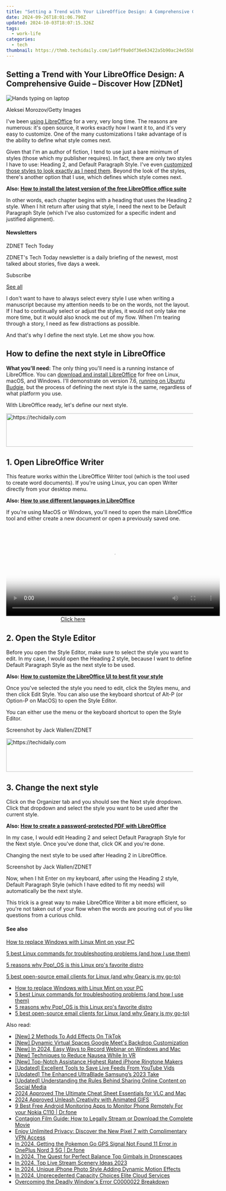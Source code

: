```yaml
---
title: "Setting a Trend with Your LibreOffice Design: A Comprehensive Guide – Discover How [ZDNet]"
date: 2024-09-26T18:01:06.790Z
updated: 2024-10-03T18:07:15.326Z
tags:
  - work-life
categories:
  - tech
thumbnail: https://thmb.techidaily.com/1a9ff9a0df36e63422a5b90ac24e55bb1f02f4633cff516b42a4d7954e71a5e9.jpg
---
```


## Setting a Trend with Your LibreOffice Design: A Comprehensive Guide – Discover How [ZDNet]

![Hands typing on laptop](https://www.zdnet.com/a/img/resize/e8622a411da063c58ccc0a91402326a4365c7400/2023/09/13/b00439cb-2041-4b59-95fb-d9c212e8a012/gettyimages-1222725223-1.jpg?auto=webp&width=1280)

Aleksei Morozov/Getty Images

I've been [using LibreOffice](https://www.zdnet.com/home-and-office/work-life/how-to-create-a-libreoffice-template/) for a very, very long time. The reasons are numerous: it's open source, it works exactly how I want it to, and it's very easy to customize. One of the many customizations I take advantage of is the ability to define what style comes next.

Given that I'm an author of fiction, I tend to use just a bare minimum of styles (those which my publisher requires). In fact, there are only two styles I have to use: Heading 2, and Default Paragraph Style. I've even [customized those styles to look exactly as I need them](https://www.zdnet.com/home-and-office/work-life/how-to-edit-a-paragraph-style-in-libreoffice-and-why-you-should/). Beyond the look of the styles, there's another option that I use, which defines which style comes next. 

**Also: [How to install the latest version of the free LibreOffice office suite](https://www.zdnet.com/home-and-office/work-life/how-to-install-the-latest-version-of-the-free-libreoffice-office-suite-on-linux/)**

In other words, each chapter begins with a heading that uses the Heading 2 style. When I hit return after using that style, I need the next to be Default Paragraph Style (which I've also customized for a specific indent and justified alignment). 

#### Newsletters

ZDNET Tech Today

ZDNET's Tech Today newsletter is a daily briefing of the newest, most talked about stories, five days a week.

 Subscribe

[See all](https://www.zdnet.com/newsletters/)

I don't want to have to always select every style I use when writing a manuscript because my attention needs to be on the words, not the layout. If I had to continually select or adjust the styles, it would not only take me more time, but it would also knock me out of my flow. When I'm tearing through a story, I need as few distractions as possible.

And that's why I define the next style. Let me show you how.

## How to define the next style in LibreOffice

**What you'll need:** The only thing you'll need is a running instance of LibreOffice. You can [download and install LibreOffice](https://www.libreoffice.org/download/download-libreoffice/) for free on Linux, macOS, and Windows. I'll demonstrate on version 7.6, [running on Ubuntu Budgie](https://www.zdnet.com/article/this-official-ubuntu-spin-might-be-just-be-the-perfect-intro-to-linux/), but the process of defining the next style is the same, regardless of what platform you use.

With LibreOffice ready, let's define our next style.

<!-- affiliate ads begin -->
<a href="https://appsumo.8odi.net/c/5597632/2094429/7443" target="_top" id="2094429">
  <img src="//a.impactradius-go.com/display-ad/7443-2094429" border="0" alt="https://techidaily.com" width="728" height="90"/>
</a>
<img height="0" width="0" src="https://appsumo.8odi.net/i/5597632/2094429/7443" style="position:absolute;visibility:hidden;" border="0" />
<!-- affiliate ads end -->

## 1\. Open LibreOffice Writer

This feature works within the LibreOffice Writer tool (which is the tool used to create word documents). If you're using Linux, you can open Writer directly from your desktop menu. 

**Also: [How to use different languages in LibreOffice](https://www.zdnet.com/home-and-office/work-life/how-to-use-different-languages-in-libreoffice-and-why-you-might-need-this-feature/)**

If you're using MacOS or Windows, you'll need to open the main LibreOffice tool and either create a new document or open a previously saved one.

<!-- affiliate ads begin -->
<span id="1983553">
					<video width="576" height="240" style="cursor:pointer"
           poster="//a.impactradius-go.com/display-clicktoplayimage/1983553.png"
           onclick="if(!this.playClicked){this.play();this.setAttribute('controls',true);this.playClicked=true;}">
	   <source src="//a.impactradius-go.com/display-ad/22993-1983553">
	   <img src="//a.impactradius-go.com/display-clicktoplayimage/1983553.png" style="border: none; height: 100%; width: 100%; object-fit: contain">
	</video>
	<div style="width:360px;text-align:center"><a href="javascript:window.open(decodeURIComponent('https%3A%2F%2Fhomestyler.sjv.io%2Fc%2F5597632%2F1983553%2F22993'), '_blank');void(0);">Click here</a></div>
</span>
<img height="0" width="0" src="https://imp.pxf.io/i/5597632/1983553/22993" style="position:absolute;visibility:hidden;" border="0" />
<!-- affiliate ads end -->

## 2\. Open the Style Editor

Before you open the Style Editor, make sure to select the style you want to edit. In my case, I would open the Heading 2 style, because I want to define Default Paragraph Style as the next style to be used. 

**Also: [How to customize the LibreOffice UI to best fit your style](https://www.zdnet.com/home-and-office/work-life/how-to-customize-the-libreoffice-ui-to-best-fit-your-style/)**

Once you've selected the style you need to edit, click the Styles menu, and then click Edit Style. You can also use the keyboard shortcut of Alt-P (or Option-P on MacOS) to open the Style Editor.

You can either use the menu or the keyboard shortcut to open the Style Editor.

Screenshot by Jack Wallen/ZDNET

<!-- affiliate ads begin -->
<a href="https://ephamedtechinc.pxf.io/c/5597632/2137229/26400" target="_top" id="2137229">
  <img src="//a.impactradius-go.com/display-ad/26400-2137229" border="0" alt="https://techidaily.com" width="728" height="90"/>
</a>
<img height="0" width="0" src="https://ephamedtechinc.pxf.io/i/5597632/2137229/26400" style="position:absolute;visibility:hidden;" border="0" />
<!-- affiliate ads end -->

## 3\. Change the next style

Click on the Organizer tab and you should see the Next style dropdown. Click that dropdown and select the style you want to be used after the current style. 

**Also: [How to create a password-protected PDF with LibreOffice](https://www.zdnet.com/article/how-to-create-a-password-protected-pdf-with-libreoffice/)**

In my case, I would edit Heading 2 and select Default Paragraph Style for the Next style. Once you've done that, click OK and you're done.

Changing the next style to be used after Heading 2 in LibreOffice.

Screenshot by Jack Wallen/ZDNET

Now, when I hit Enter on my keyboard, after using the Heading 2 style, Default Paragraph Style (which I have edited to fit my needs) will automatically be the next style.

This trick is a great way to make LibreOffice Writer a bit more efficient, so you're not taken out of your flow when the words are pouring out of you like questions from a curious child.

#### See also

[How to replace Windows with Linux Mint on your PC](https://www.zdnet.com/article/how-to-replace-windows-with-linux-mint-on-your-pc/ "How to replace Windows with Linux Mint on your PC")

[5 best Linux commands for troubleshooting problems (and how I use them)](https://www.zdnet.com/article/5-best-linux-commands-for-troubleshooting-problems-and-how-i-use-them/ "5 best Linux commands for troubleshooting problems (and how I use them)")

[5 reasons why Pop!\_OS is this Linux pro's favorite distro](https://www.zdnet.com/article/5-reasons-why-pop-os-is-this-linux-pros-favorite-distro/ "5 reasons why Pop!_OS is this Linux pro's favorite distro")

[5 best open-source email clients for Linux (and why Geary is my go-to)](https://www.zdnet.com/article/5-best-open-source-email-clients-for-linux-and-why-geary-is-my-go-to/ "5 best open-source email clients for Linux (and why Geary is my go-to)")

* [How to replace Windows with Linux Mint on your PC](https://www.zdnet.com/article/how-to-replace-windows-with-linux-mint-on-your-pc/ "How to replace Windows with Linux Mint on your PC")
* [5 best Linux commands for troubleshooting problems (and how I use them)](https://www.zdnet.com/article/5-best-linux-commands-for-troubleshooting-problems-and-how-i-use-them/ "5 best Linux commands for troubleshooting problems (and how I use them)")
* [5 reasons why Pop!\_OS is this Linux pro's favorite distro](https://www.zdnet.com/article/5-reasons-why-pop-os-is-this-linux-pros-favorite-distro/ "5 reasons why Pop!_OS is this Linux pro's favorite distro")
* [5 best open-source email clients for Linux (and why Geary is my go-to)](https://www.zdnet.com/article/5-best-open-source-email-clients-for-linux-and-why-geary-is-my-go-to/ "5 best open-source email clients for Linux (and why Geary is my go-to)")

<ins class="adsbygoogle"
     style="display:block"
     data-ad-format="autorelaxed"
     data-ad-client="ca-pub-7571918770474297"
     data-ad-slot="1223367746"></ins>

<ins class="adsbygoogle"
     style="display:block"
     data-ad-client="ca-pub-7571918770474297"
     data-ad-slot="8358498916"
     data-ad-format="auto"
     data-full-width-responsive="true"></ins>

<span class="atpl-alsoreadstyle">Also read:</span>
<div><ul>
<li><a href="https://extra-lessons.techidaily.com/new-2-methods-to-add-effects-on-tiktok/"><u>[New] 2 Methods To Add Effects On TikTok</u></a></li>
<li><a href="https://video-capture.techidaily.com/new-dynamic-virtual-spaces-google-meets-backdrop-customization/"><u>[New] Dynamic Virtual Spaces Google Meet's Backdrop Customization</u></a></li>
<li><a href="https://screen-video-capture.techidaily.com/new-in-2024-easy-ways-to-record-webinar-on-windows-and-mac/"><u>[New] In 2024, Easy Ways to Record Webinar on Windows and Mac</u></a></li>
<li><a href="https://some-tips.techidaily.com/new-techniques-to-reduce-nausea-while-in-vr/"><u>[New] Techniques to Reduce Nausea While In VR</u></a></li>
<li><a href="https://some-tips.techidaily.com/new-top-notch-assistance-highest-rated-iphone-ringtone-makers/"><u>[New] Top-Notch Assistance Highest Rated iPhone Ringtone Makers</u></a></li>
<li><a href="https://facebook-record-videos.techidaily.com/updated-excellent-tools-to-save-live-feeds-from-youtube-vids/"><u>[Updated] Excellent Tools to Save Live Feeds From YouTube Vids</u></a></li>
<li><a href="https://some-tips.techidaily.com/updated-the-enhanced-ultrablade-samsungs-2023-take/"><u>[Updated] The Enhanced UltraBlade Samsung’s 2023 Take</u></a></li>
<li><a href="https://facebook-clips.techidaily.com/updated-understanding-the-rules-behind-sharing-online-content-on-social-media/"><u>[Updated] Understanding the Rules Behind Sharing Online Content on Social Media</u></a></li>
<li><a href="https://some-tips.techidaily.com/2024-approved-the-ultimate-cheat-sheet-essentials-for-vlc-and-mac/"><u>2024 Approved The Ultimate Cheat Sheet Essentials for VLC and Mac</u></a></li>
<li><a href="https://some-tips.techidaily.com/2024-approved-unleash-creativity-with-animated-gifs/"><u>2024 Approved Unleash Creativity with Animated GIFS</u></a></li>
<li><a href="https://android-location.techidaily.com/9-best-free-android-monitoring-apps-to-monitor-phone-remotely-for-your-nokia-c110-drfone-by-drfone-virtual/"><u>9 Best Free Android Monitoring Apps to Monitor Phone Remotely For your Nokia C110 | Dr.fone</u></a></li>
<li><a href="https://solve-helper.techidaily.com/contagion-film-guide-how-to-legally-stream-or-download-the-complete-movie/"><u>Contagion Film Guide: How to Legally Stream or Download the Complete Movie</u></a></li>
<li><a href="https://hardware-updates.techidaily.com/enjoy-unlimited-privacy-discover-the-new-pixel-7-with-complimentary-vpn-access/"><u>Enjoy Unlimited Privacy: Discover the New Pixel 7 with Complimentary VPN Access</u></a></li>
<li><a href="https://android-location.techidaily.com/in-2024-getting-the-pokemon-go-gps-signal-not-found-11-error-in-oneplus-nord-3-5g-drfone-by-drfone-virtual/"><u>In 2024, Getting the Pokemon Go GPS Signal Not Found 11 Error in OnePlus Nord 3 5G | Dr.fone</u></a></li>
<li><a href="https://some-tips.techidaily.com/in-2024-the-quest-for-perfect-balance-top-gimbals-in-dronescapes/"><u>In 2024, The Quest for Perfect Balance Top Gimbals in Dronescapes</u></a></li>
<li><a href="https://some-tips.techidaily.com/in-2024-top-live-stream-scenery-ideas-2023/"><u>In 2024, Top Live Stream Scenery Ideas 2023</u></a></li>
<li><a href="https://some-tips.techidaily.com/in-2024-unique-iphone-photo-style-adding-dynamic-motion-effects/"><u>In 2024, Unique iPhone Photo Style Adding Dynamic Motion Effects</u></a></li>
<li><a href="https://some-tips.techidaily.com/in-2024-unprecedented-capacity-choices-elite-cloud-services/"><u>In 2024, Unprecedented Capacity Choices Elite Cloud Services</u></a></li>
<li><a href="https://windows11.techidaily.com/overcoming-the-deadly-windows-error-c0000022-breakdown/"><u>Overcoming the Deadly Window's Error C0000022 Breakdown</u></a></li>
</ul></div>

